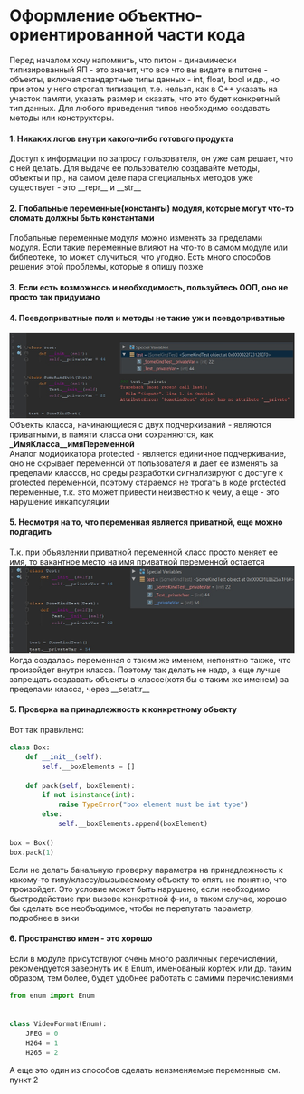 # Оформление объектно-ориентированной части кода

Перед началом хочу напомнить, что питон - динамически типизированный ЯП - это значит, что все что вы видете в питоне - 
объекты, включая стандартные типы данных - int, float, bool и др., но при этом у него строгая типизация, т.е. нельзя,
как в С++ указать на участок памяти, указать размер и сказать, что это будет конкретный тип данных. Для любого приведения типов
необходимо создавать методы или конструкторы.   

#### 1. Никаких логов внутри какого-либо готового продукта
Доступ к информации по запросу пользователя, он уже сам решает, что с ней делать. Для выдаче ее пользователю создавайте
методы, объекты и пр., на самом деле пара специальных методов уже существует - это \_\_repr\_\_ и \_\_str\_\_

#### 2. Глобальные переменные(константы) модуля, которые могут что-то сломать должны быть константами
Глобальные переменные модуля можно изменять за пределами модуля. Если такие переменные влияют на что-то в самом модуле 
или библеотеке, то может случиться, что угодно. Есть много способов решения этой проблемы, которые я опишу позже

#### 3. Если есть возможнось и необходимость, пользуйтесь ООП, оно не просто так придумано
#### 4. Псевдоприватные поля и методы не такие уж и псевдоприватные  
![Image alt](https://github.com/ArtemZaZ/Code-Convention/blob/master/images/privateVariable.jpg)    
Объекты класса, начинающиеся с двух подчеркиваний - являются приватными, в памяти класса они сохраняются, как 
**\_ИмяКласса\_\_имяПеременной**  
Аналог модификатора protected - является единичное подчеркивание, оно не скрывает переменной от пользователя и дает ее
изменять за пределами классов, но среды разработки сигнализируют о доступе к protected переменной, поэтому стараемся не
трогать в коде protected переменные, т.к. это может привести неизвестно к чему, а еще - это нарушение инкапсуляции

#### 5. Несмотря на то, что переменная является приватной, еще можно подгадить
Т.к. при объявлении приватной переменной класс просто меняет ее имя, то вакантное место на имя приватной переменной
остается 
![Image alt](https://github.com/ArtemZaZ/Code-Convention/blob/master/images/privateVariable2.jpg)    
Когда создалась переменная с таким же именем, непонятно также, что произойдет внутри класса. Поэтому так делать не надо,
а еще лучше запрещать создавать объекты в классе(хотя бы с таким же именем) за пределами класса, через \_\_setattr\_\_

#### 5. Проверка на принадлежность к конкретному объекту
Вот так правильно:
```python
class Box:
    def __init__(self):
        self.__boxElements = [] 
    
    def pack(self, boxElement):
        if not isinstance(int):
            raise TypeError("box element must be int type")
        else:
            self.__boxElements.append(boxElement)
            
box = Box()
box.pack(1)
```
Если не делать банальную проверку параметра на принадлежность к какому-то типу/классу/вызываемому объекту
то опять не понятно, что произойдет. Это условие может быть нарушено, если необходимо быстродействие при вызове
конкретной ф-ии, в таком случае, хорошо бы сделать все необъодимое, чтобы не перепутать параметр, подробнее в вики

#### 6. Пространство имен - это хорошо
Если в модуле присутствуют очень много различных перечислений, рекомендуется завернуть их в Enum, именованый кортеж
или др. таким образом, тем более, будет удобнее работать с самими перечислениями
```python
from enum import Enum


class VideoFormat(Enum):
    JPEG = 0
    H264 = 1
    H265 = 2
```
А еще это один из способов сделать неизменяемые переменные см. пункт 2



